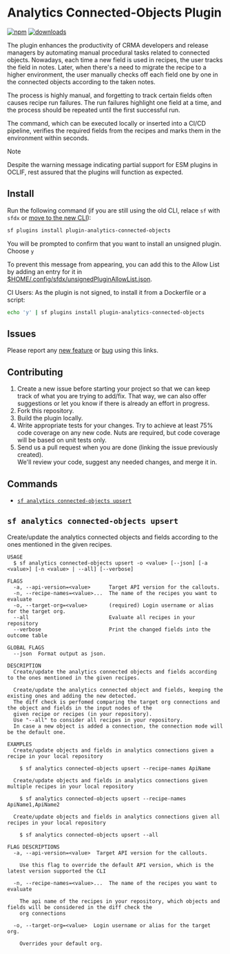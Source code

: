 # Analytics Connected-Objects Plugin

[![npm](https://badgen.net/npm/v/plugin-analytics-connected-objects)](https://www.npmjs.com/package/plugin-analytics-connected-objects)
[![downloads](https://badgen.net/npm/dw/plugin-analytics-connected-objects)](https://www.npmjs.com/package/plugin-analytics-connected-objects)

The plugin enhances the productivity of CRMA developers and release managers by automating manual procedural tasks related to connected objects. Nowadays, each time a new field is used in recipes, the user tracks the field in notes. Later, when there's a need to migrate the recipe to a higher environment, the user manually checks off each field one by one in the connected objects according to the taken notes.

The process is highly manual, and forgetting to track certain fields often causes recipe run failures. The run failures highlight one field at a time, and the process should be repeated until the first successful run.

The command, which can be executed locally or inserted into a CI/CD pipeline, verifies the required fields from the recipes and marks them in the environment within seconds.

> [!NOTE]
> Despite the warning message indicating partial support for ESM plugins in OCLIF, rest assured that the plugins will function as expected.

## Install

Run the following command (if you are still using the old CLI, relace `sf` with `sfdx` or [move to the new CLI](https://developer.salesforce.com/docs/atlas.en-us.sfdx_setup.meta/sfdx_setup/sfdx_setup_move_to_sf_v2.htm)):

```bash
sf plugins install plugin-analytics-connected-objects
```

You will be prompted to confirm that you want to install an unsigned plugin. Choose `y`

To prevent this message from appearing, you can add this to the Allow List by adding an entry for it in [$HOME/.config/sfdx/unsignedPluginAllowList.json](https://developer.salesforce.com/blogs/2017/10/salesforce-dx-cli-plugin-update).

CI Users: As the plugin is not signed, to install it from a Dockerfile or a script:

```bash
echo 'y' | sf plugins install plugin-analytics-connected-objects
```

## Issues

Please report any <a href="https://github.com/baslu93/plugin-analytics-connected-objects/issues/new?template=enhancement.md&title=feat%3A+%5BFEATURE+NAME%5D">new feature</a>
or <a href="https://github.com/baslu93/plugin-analytics-connected-objects/issues/new?template=issue.md&title=bug%3A+%5BBUG+NAME%5D">bug</a>
using this links.

## Contributing

1. Create a new issue before starting your project so that we can keep track of
   what you are trying to add/fix. That way, we can also offer suggestions or
   let you know if there is already an effort in progress.
2. Fork this repository.
3. Build the plugin locally.
4. Write appropriate tests for your changes. Try to achieve at least 75% code coverage on any new code.
   Nuts are required, but code coverage will be based on unit tests only.
5. Send us a pull request when you are done (linking the issue previously created).  
   We'll review your code, suggest any needed changes, and merge it in.

## Commands

<!-- commands -->

- [`sf analytics connected-objects upsert`](#sf-analytics-connected-objects-upsert)

## `sf analytics connected-objects upsert`

Create/update the analytics connected objects and fields according to the ones mentioned in the given recipes.

```
USAGE
  $ sf analytics connected-objects upsert -o <value> [--json] [-a <value>] [-n <value> | --all] [--verbose]

FLAGS
  -a, --api-version=<value>      Target API version for the callouts.
  -n, --recipe-names=<value>...  The name of the recipes you want to evaluate
  -o, --target-org=<value>       (required) Login username or alias for the target org.
  --all                          Evaluate all recipes in your repository
  --verbose                      Print the changed fields into the outcome table

GLOBAL FLAGS
  --json  Format output as json.

DESCRIPTION
  Create/update the analytics connected objects and fields according to the ones mentioned in the given recipes.

  Create/update the analytics connected object and fields, keeping the existing ones and adding the new detected.
  The diff check is perfomed comparing the target org connections and the object and fields in the input nodes of the
  given recipe or recipes (in your repository).
  Use "--all" to consider all recipes in your repository.
  In case a new object is added a connection, the connection mode will be the default one.

EXAMPLES
  Create/update objects and fields in analytics connections given a recipe in your local repository

    $ sf analytics connected-objects upsert --recipe-names ApiName

  Create/update objects and fields in analytics connections given multiple recipes in your local repository

    $ sf analytics connected-objects upsert --recipe-names ApiName1,ApiName2

  Create/update objects and fields in analytics connections given all recipes in your local repository

    $ sf analytics connected-objects upsert --all

FLAG DESCRIPTIONS
  -a, --api-version=<value>  Target API version for the callouts.

    Use this flag to override the default API version, which is the latest version supported the CLI

  -n, --recipe-names=<value>...  The name of the recipes you want to evaluate

    The api name of the recipes in your repository, which objects and fields will be considered in the diff check the
    org connections

  -o, --target-org=<value>  Login username or alias for the target org.

    Overrides your default org.
```

<!-- commandsstop -->
